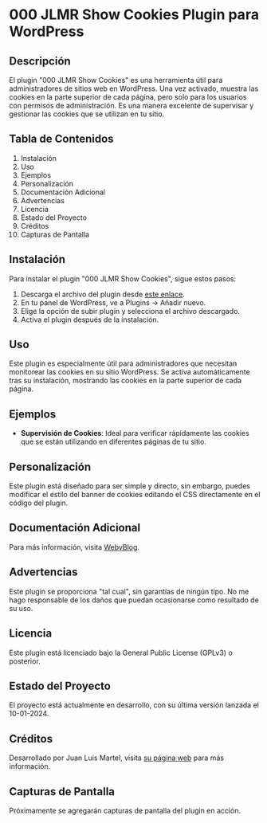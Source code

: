 # 000 JLMR Show Cookies Plugin para WordPress

## Descripción
El plugin "000 JLMR Show Cookies" es una herramienta útil para administradores de sitios web en WordPress. Una vez activado, muestra las cookies en la parte superior de cada página, pero solo para los usuarios con permisos de administración. Es una manera excelente de supervisar y gestionar las cookies que se utilizan en tu sitio.

## Tabla de Contenidos
1. Instalación
2. Uso
3. Ejemplos
4. Personalización
5. Documentación Adicional
6. Advertencias
7. Licencia
8. Estado del Proyecto
9. Créditos
10. Capturas de Pantalla

## Instalación
Para instalar el plugin "000 JLMR Show Cookies", sigue estos pasos:
1. Descarga el archivo del plugin desde [este enlace](https://webyblog.es/).
2. En tu panel de WordPress, ve a Plugins -> Añadir nuevo.
3. Elige la opción de subir plugin y selecciona el archivo descargado.
4. Activa el plugin después de la instalación.

## Uso
Este plugin es especialmente útil para administradores que necesitan monitorear las cookies en su sitio WordPress. Se activa automáticamente tras su instalación, mostrando las cookies en la parte superior de cada página.

## Ejemplos
- **Supervisión de Cookies**: Ideal para verificar rápidamente las cookies que se están utilizando en diferentes páginas de tu sitio.

## Personalización
Este plugin está diseñado para ser simple y directo, sin embargo, puedes modificar el estilo del banner de cookies editando el CSS directamente en el código del plugin.

## Documentación Adicional
Para más información, visita [WebyBlog](https://www.webyblog.es).

## Advertencias
Este plugin se proporciona "tal cual", sin garantías de ningún tipo. No me hago responsable de los daños que puedan ocasionarse como resultado de su uso.

## Licencia
Este plugin está licenciado bajo la General Public License (GPLv3) o posterior.

## Estado del Proyecto
El proyecto está actualmente en desarrollo, con su última versión lanzada el 10-01-2024.

## Créditos
Desarrollado por Juan Luis Martel, visita [su página web](https://www.webyblog.es) para más información.

## Capturas de Pantalla
Próximamente se agregarán capturas de pantalla del plugin en acción.